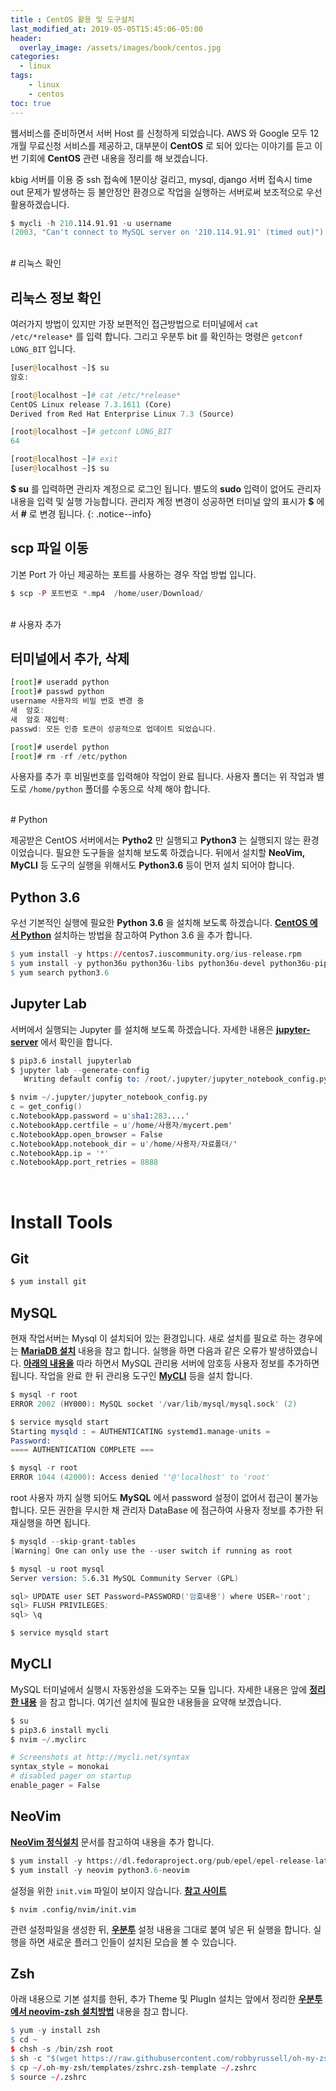 ```yaml
---
title : CentOS 활용 및 도구설치
last_modified_at: 2019-05-05T15:45:06-05:00
header:
  overlay_image: /assets/images/book/centos.jpg
categories:
  - linux
tags: 
    - linux
    - centos
toc: true    
---
```


웹서비스를 준비하면서 서버 Host 를 신청하게 되었습니다. AWS 와 Google 모두 12개월 무료신청 서비스를 제공하고, 대부분이 **CentOS** 로 되어 있다는 이야기를 듣고 이번 기회에 **CentOS** 관련 내용을 정리를 해 보겠습니다.

kbig 서버를 이용 중 ssh 접속에 1분이상 걸리고, mysql, django 서버 접속시 time out 문제가 발생하는 등 불안정안 환경으로 작업을 실행하는 서버로써 보조적으로 우선 활용하겠습니다.

```s
$ mycli -h 210.114.91.91 -u username 
(2003, "Can't connect to MySQL server on '210.114.91.91' (timed out)")
```

<br/>
# 리눅스 확인

## 리눅스 정보 확인

여러가지 방법이 있지만 가장 보편적인 접근방법으로 터미널에서 `cat /etc/*release*` 를 입력 합니다. 그리고 우분투 bit 를 확인하는 명령은 `getconf LONG_BIT` 입니다. 

```php
[user@localhost ~]$ su
암호:

[root@localhost ~]# cat /etc/*release*
CentOS Linux release 7.3.1611 (Core) 
Derived from Red Hat Enterprise Linux 7.3 (Source)

[root@localhost ~]# getconf LONG_BIT
64

[root@localhost ~]# exit
[user@localhost ~]$ su
```

**$ su** 를 입력하면 관리자 계정으로 로그인 됩니다. 별도의 **sudo** 입력이 없어도 관리자 내용을 입력 및 실행 가능합니다. 관리자 계정 변경이 성공하면 터미널 앞의 표시가 **$** 에서 **#** 로 변경 됩니다.
{: .notice--info}


## **scp** 파일 이동

기본 Port 가 아닌 제공하는 포트를 사용하는 경우 작업 방법 입니다.

```php
$ scp -P 포트번호 *.mp4  /home/user/Download/
```

<br/>
# 사용자 추가

## 터미널에서 추가, 삭제

```javascript
[root]# useradd python
[root]# passwd python
username 사용자의 비밀 번호 변경 중
새  암호: 
새  암호 재입력:
passwd: 모든 인증 토큰이 성공적으로 업데이트 되었습니다.

[root]# userdel python
[root]# rm -rf /etc/python
```
사용자를 추가 후 비밀번호를 입력해야 작업이 완료 됩니다. 사용자 폴더는 위 작업과 별도로 `/home/python` 폴더를 수동으로 삭제 해야 합니다.

<br/>
# Python

제공받은 CentOS 서버에서는 **Pytho2** 만 실행되고 **Python3** 는 실행되지 않는 환경 이었습니다. 필요한 도구들을 설치해 보도록 하겠습니다. 뒤에서 설치할 **NeoVim, MyCLI** 등 도구의 실행을 위해서도 **Python3.6** 등이 먼저 설치 되어야 합니다.

## Python 3.6

우선 기본적인 실행에 필요한 **Python 3.6** 을 설치해 보도록 하겠습니다. **[CentOS 에서 Python](https://snowdeer.github.io/python/2018/02/20/install-python3-on-centos/)** 설치하는 방법을 참고하여 Python 3.6 을 추가 합니다. 

```r
$ yum install -y https://centos7.iuscommunity.org/ius-release.rpm
$ yum install -y python36u python36u-libs python36u-devel python36u-pip
$ yum search python3.6
```

## Jupyter Lab

서버에서 실행되는 Jupyter 를 설치해 보도록 하겠습니다. 자세한 내용은 **[jupyter-server](https://yongbeomkim.github.io/jupyter-server/)** 에서 확인을 합니다.

```s
$ pip3.6 install jupyterlab
$ jupyter lab --generate-config
   Writing default config to: /root/.jupyter/jupyter_notebook_config.py

$ nvim ~/.jupyter/jupyter_notebook_config.py
c = get_config()
c.NotebookApp.password = u'sha1:283....'
c.NotebookApp.certfile = u'/home/사용자/mycert.pem'
c.NotebookApp.open_browser = False
c.NotebookApp.notebook_dir = u'/home/사용자/자료폴더/'
c.NotebookApp.ip = '*'
c.NotebookApp.port_retries = 8888
```


<br/>

# Install Tools

## Git

```s
$ yum install git
```

## MySQL

현재 작업서버는 Mysql 이 설치되어 있는 환경입니다. 새로 설치를 필요로 하는 경우에는 **[MariaDB 설치](https://yongbeomkim.github.io/sql/sql-mariadb/)** 내용을 참고 합니다. 실행을 하면 다음과 같은 오류가 발생하였습니다. **[아래의 내용을](https://superuser.com/questions/603026/mysql-how-to-fix-access-denied-for-user-rootlocalhost)** 따라 하면서 MySQL 관리용 서버에 암호등 사용자 정보를 추가하면 됩니다. 작업을 완료 한 뒤 관리용 도구인 **[MyCLI](https://yongbeomkim.github.io/sql/sql-mariadb/)** 등을 설치 합니다.

```s
$ mysql -r root                           
ERROR 2002 (HY000): MySQL socket '/var/lib/mysql/mysql.sock' (2)

$ service mysqld start
Starting mysqld : = AUTHENTICATING systemd1.manage-units =
Password: 
==== AUTHENTICATION COMPLETE ===

$ mysql -r root
ERROR 1044 (42000): Access denied ''@'localhost' to 'root'
```

root 사용자 까지 실행 되어도 **MySQL** 에서 password 설정이 없어서 접근이 불가능 합니다.  모든 권한을 무시한 채 관리자 DataBase 에 점근하여 사용자 정보를 추가한 뒤 재실행을 하면 됩니다.

```s
$ mysqld --skip-grant-tables
[Warning] One can only use the --user switch if running as root

$ mysql -u root mysql
Server version: 5.6.31 MySQL Community Server (GPL)

sql> UPDATE user SET Password=PASSWORD('암호내용') where USER='root';
sql> FLUSH PRIVILEGES;
sql> \q

$ service mysqld start
```

## MyCLI

MySQL 터미널에서 실행시 자동완성을 도와주는 모듈 입니다. 자세한 내용은 앞에 **[정리한 내용](https://yongbeomkim.github.io/sql/sql-mariadb/)** 을 참고 합니다. 여기선 설치에 필요한 내용들을 요약해 보겠습니다.

```s
$ su
$ pip3.6 install mycli
$ nvim ~/.myclirc

# Screenshots at http://mycli.net/syntax
syntax_style = monokai
# disabled pager on startup
enable_pager = False
```

## NeoVim

**[NeoVim 정식설치](https://github.com/neovim/neovim/wiki/Installing-Neovim)** 문서를 참고하여 내용을 추가 합니다.

```python
$ yum install -y https://dl.fedoraproject.org/pub/epel/epel-release-latest-7.noarch.rpm
$ yum install -y neovim python3.6-neovim
```

설정을 위한 `init.vim` 파일이 보이지 않습니다. **[참고 사이트](https://medium.com/@akila1001/easy-steps-to-install-neovim-in-centos-b90599164379)** 

```
$ nvim .config/nvim/init.vim 
```

관련 설정파일을 생성한 뒤, **[우분투](https://yongbeomkim.github.io/ubuntu/neovim-zsh/)** 설정 내용을 그대로 붙여 넣은 뒤 실행을 합니다. 실행을 하면 새로운 플러그 인들이 설치된 모습을 볼 수 있습니다.

## Zsh

아래 내용으로 기본 설치를 한뒤, 추가 Theme 및 PlugIn 설치는 앞에서 정리한 **[우분투 에서 neovim-zsh 설치방법](https://yongbeomkim.github.io/ubuntu/neovim-zsh/)** 내용을 참고 합니다.

```r
$ yum -y install zsh
$ cd ~
$ chsh -s /bin/zsh root
$ sh -c "$(wget https://raw.githubusercontent.com/robbyrussell/oh-my-zsh/master/tools/install.sh -O -)"
$ cp ~/.oh-my-zsh/templates/zshrc.zsh-template ~/.zshrc
$ source ~/.zshrc
```